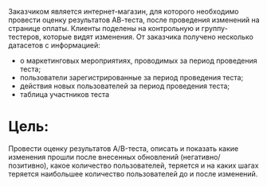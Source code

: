 Заказчиком является интернет-магазин, для которого необходимо провести оценку результатов АВ-теста, после проведения изменений на странице оплаты. Клиенты поделены на контрольную и группу-тестеров, которые видят изменения. От заказчика получено несколько датасетов с информацией:
- о маркетинговых мероприятиях, проводимых за период проведения теста;
- пользователи зарегистрированные за период проведения теста; 
- действия новых пользователей за период проведения теста;
- таблица участников теста

# Цель:

Провести оценку результатов A/B-теста, описать и показать какие изменения прошли после внесенных обновлений (негативно/позитивно), какое количество пользователей, теряется и на каких шагах теряется наибольшее количество пользователей до и после изменений. 
